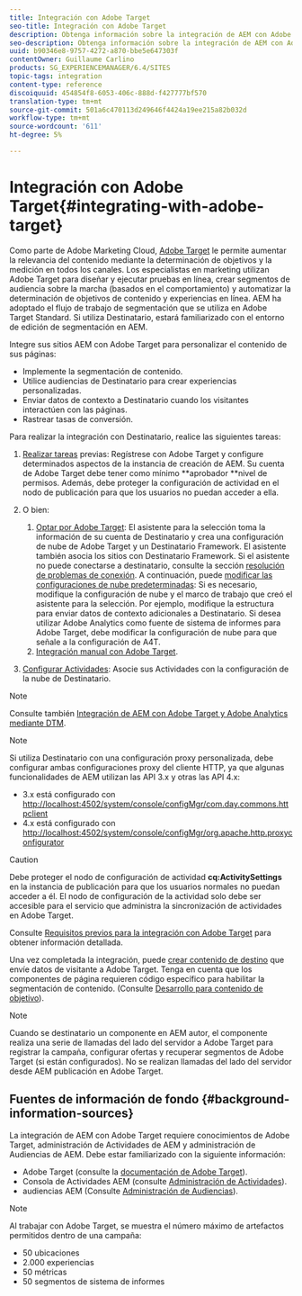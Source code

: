 ```yaml
---
title: Integración con Adobe Target
seo-title: Integración con Adobe Target
description: Obtenga información sobre la integración de AEM con Adobe Target.
seo-description: Obtenga información sobre la integración de AEM con Adobe Target.
uuid: b90346e8-9757-4272-a870-bbe5e647303f
contentOwner: Guillaume Carlino
products: SG_EXPERIENCEMANAGER/6.4/SITES
topic-tags: integration
content-type: reference
discoiquuid: 454854f8-6053-406c-888d-f427777bf570
translation-type: tm+mt
source-git-commit: 501a6c470113d249646f4424a19ee215a82b032d
workflow-type: tm+mt
source-wordcount: '611'
ht-degree: 5%

---
```



# Integración con Adobe Target{#integrating-with-adobe-target}

Como parte de Adobe Marketing Cloud, [Adobe Target](http://www.adobe.com/ro/solutions/testing-targeting/testandtarget.html) le permite aumentar la relevancia del contenido mediante la determinación de objetivos y la medición en todos los canales. Los especialistas en marketing utilizan Adobe Target para diseñar y ejecutar pruebas en línea, crear segmentos de audiencia sobre la marcha (basados en el comportamiento) y automatizar la determinación de objetivos de contenido y experiencias en línea. AEM ha adoptado el flujo de trabajo de segmentación que se utiliza en Adobe Target Standard. Si utiliza Destinatario, estará familiarizado con el entorno de edición de segmentación en AEM.

Integre sus sitios AEM con Adobe Target para personalizar el contenido de sus páginas:

* Implemente la segmentación de contenido.
* Utilice audiencias de Destinatario para crear experiencias personalizadas.
* Enviar datos de contexto a Destinatario cuando los visitantes interactúen con las páginas.
* Rastrear tasas de conversión.

Para realizar la integración con Destinatario, realice las siguientes tareas:

1. [Realizar tareas](/help/sites-administering/target-requirements.md) previas: Regístrese con Adobe Target y configure determinados aspectos de la instancia de creación de AEM. Su cuenta de Adobe Target debe tener como mínimo **aprobador **nivel de permisos. Además, debe proteger la configuración de actividad en el nodo de publicación para que los usuarios no puedan acceder a ella.

1. O bien:

   1. [Optar por Adobe Target](/help/sites-administering/opt-in.md): El asistente para la selección toma la información de su cuenta de Destinatario y crea una configuración de nube de Adobe Target y un Destinatario Framework. El asistente también asocia los sitios con Destinatario Framework. Si el asistente no puede conectarse a destinatario, consulte la sección [resolución de problemas de conexión](/help/sites-administering/target-configuring.md#troubleshooting-target-connection-problems). A continuación, puede [modificar las configuraciones de nube predeterminadas](/help/sites-administering/target-configuring.md#modifying-the-opt-in-wizard-configurations): Si es necesario, modifique la configuración de nube y el marco de trabajo que creó el asistente para la selección. Por ejemplo, modifique la estructura para enviar datos de contexto adicionales a Destinatario. Si desea utilizar Adobe Analytics como fuente de sistema de informes para Adobe Target, debe modificar la configuración de nube para que señale a la configuración de A4T.
   1. [Integración manual con Adobe Target](/help/sites-administering/target-configuring.md#manually-integrating-with-adobe-target).

1. [Configurar Actividades](/help/sites-authoring/activitylib.md): Asocie sus Actividades con la configuración de la nube de Destinatario.

>[!NOTE]
>
>Consulte también [Integración de AEM con Adobe Target y Adobe Analytics mediante DTM](https://helpx.adobe.com/experience-manager/using/integrate-digital-marketing-solutions.html).

>[!NOTE]
>
>Si utiliza Destinatario con una configuración proxy personalizada, debe configurar ambas configuraciones proxy del cliente HTTP, ya que algunas funcionalidades de AEM utilizan las API 3.x y otras las API 4.x:
>
>* 3.x está configurado con [http://localhost:4502/system/console/configMgr/com.day.commons.httpclient](http://localhost:4502/system/console/configMgr/com.day.commons.httpclient)
>* 4.x está configurado con [http://localhost:4502/system/console/configMgr/org.apache.http.proxyconfigurator](http://localhost:4502/system/console/configMgr/org.apache.http.proxyconfigurator)

>



>[!CAUTION]
>
>Debe proteger el nodo de configuración de actividad **cq:ActivitySettings** en la instancia de publicación para que los usuarios normales no puedan acceder a él. El nodo de configuración de la actividad solo debe ser accesible para el servicio que administra la sincronización de actividades en Adobe Target.
>
>Consulte [Requisitos previos para la integración con Adobe Target](/help/sites-administering/target-requirements.md#securing-the-activity-settings-node) para obtener información detallada.

Una vez completada la integración, puede [crear contenido de destino](/help/sites-authoring/content-targeting-touch.md) que envíe datos de visitante a Adobe Target. Tenga en cuenta que los componentes de página requieren código específico para habilitar la segmentación de contenido. (Consulte [Desarrollo para contenido de objetivo](/help/sites-developing/target.md)).

>[!NOTE]
>
>Cuando se destinatario un componente en AEM autor, el componente realiza una serie de llamadas del lado del servidor a Adobe Target para registrar la campaña, configurar ofertas y recuperar segmentos de Adobe Target (si están configurados). No se realizan llamadas del lado del servidor desde AEM publicación en Adobe Target.

## Fuentes de información de fondo {#background-information-sources}

La integración de AEM con Adobe Target requiere conocimientos de Adobe Target, administración de Actividades de AEM y administración de Audiencias de AEM. Debe estar familiarizado con la siguiente información:

* Adobe Target (consulte la [documentación de Adobe Target](https://docs.adobe.com/content/help/en/target/using/target-home.html)).
* Consola de Actividades AEM (consulte [Administración de Actividades](/help/sites-authoring/activitylib.md)).
* audiencias AEM (Consulte [Administración de Audiencias](/help/sites-authoring/managing-audiences.md)).

>[!NOTE]
>
>Al trabajar con Adobe Target, se muestra el número máximo de artefactos permitidos dentro de una campaña:
>
>* 50 ubicaciones
>* 2.000 experiencias
>* 50 métricas
>* 50 segmentos de sistema de informes

>



